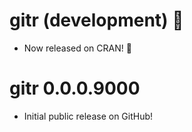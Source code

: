 # gitr (development) :tada:

* Now released on CRAN! :partying_face: 

# gitr 0.0.0.9000

* Initial public release on GitHub!
